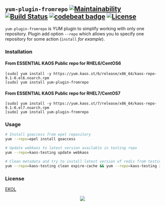 ## `yum-plugin-fromrepo` [![Maintainability](https://api.codeclimate.com/v1/badges/f34b79393e096c4d7a75/maintainability)](https://codeclimate.com/github/essentialkaos/yum-plugin-fromrepo/maintainability) [![Build Status](https://travis-ci.org/essentialkaos/yum-plugin-fromrepo.svg?branch=master)](https://travis-ci.org/essentialkaos/yum-plugin-fromrepo) [![codebeat badge](https://codebeat.co/badges/1b73d8db-e03c-4309-987c-45fe71a3e5a8)](https://codebeat.co/projects/github-com-essentialkaos-yum-plugin-fromrepo-master) [![License](https://gh.kaos.st/ekol.svg)](https://essentialkaos.com/ekol)

`yum-plugin-fromrepo` is YUM plugin to simplify working with only one repository. Plugin add option `--repo` which allows you to specify one repository for some action (`install` _for example_).

### Installation

#### From ESSENTIAL KAOS Public repo for RHEL6/CentOS6

```
[sudo] yum install -y https://yum.kaos.st/6/release/x86_64/kaos-repo-9.1-0.el6.noarch.rpm
[sudo] yum install yum-plugin-fromrepo
```

#### From ESSENTIAL KAOS Public repo for RHEL7/CentOS7

```
[sudo] yum install -y https://yum.kaos.st/7/release/x86_64/kaos-repo-9.1-0.el7.noarch.rpm
[sudo] yum install yum-plugin-fromrepo
```

### Usage

```bash
# Install goaccess from epel repository
yum --repo=epel install goaccess

# Update webkaos to latest version available in testing repo
yum --repo=kaos-testing update webkaos

# Clean metadata and try to install latest version of redis from testing repo
yum --repo=kaos-testing clean expire-cache && yum --repo=kaos-testing install redis
```

### License

[EKOL](https://essentialkaos.com/ekol)

<p align="center"><a href="https://essentialkaos.com"><img src="https://gh.kaos.st/ekgh.svg"/></a></p>

